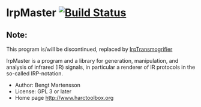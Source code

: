 # IrpMaster [![Build Status](https://travis-ci.org/bengtmartensson/harctoolboxbundle.svg?branch=master)](https://travis-ci.org/bengtmartensson/IrpMaster)


## Note:
This program is/will be discontinued, replaced by [IrpTransmogrifier](https://github.com/bengtmartensson/IrpTransmogrifier)

IrpMaster is a program and a library for generation, manipulation, and
analysis of infrared (IR) signals, in particular a renderer of IR
protocols in the so-called IRP-notation.

* Author: Bengt Martensson
* License: GPL 3 or later
* Home page http://www.harctoolbox.org
